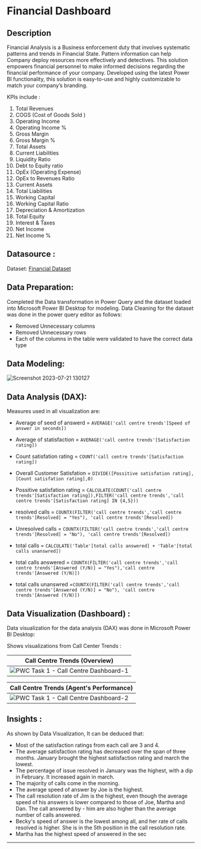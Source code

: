 # Financial Dashboard

## Description
Financial Analysis is a Business enforcement duty that involves systematic patterns and trends in Financial State. Pattern information can help Company deploy resources more effectively and detectives.
This solution empowers financial personnel to make informed decisions regarding the financial performance of your company. Developed using the latest Power BI functionality, this solution is easy-to-use and highly customizable to match your company’s branding. 

KPIs include :
1. Total Revenues
2. COGS (Cost of Goods Sold )
3. Operating Income
4. Operating Income %
5. Gross Margin 
6. Gross Margin %
7. Total Assets
8. Current Liabilities
9. Liquidity Ratio
10. Debt to Equity ratio
11. OpEx (Operating Expense)
12. OpEx to Revenues Ratio
13. Current Assets
14. Total Liabilities
15. Working Capital
16. Working Capital Ratio
17. Depreciation & Amortization
18. Total Equity
19. Interest & Taxes
20. Net Income
21. Net Income %


## Datasource :
Dataset: [Financial Dataset](https://github.com/kirannavale/Portfolio-Projects/blob/main/Healthcare%20Dashboard/Financial%20Dataset.xlsx)

## Data Preparation:

Completed the Data transformation in Power Query and the dataset loaded into Microsoft Power BI Desktop for modeling.
Data Cleaning for the dataset was done in the power query editor as follows:

- Removed Unnecessary columns
- Removed Unnecessary rows
- Each of the columns in the table were validated to have the correct data type

## Data Modeling:

![Screenshot 2023-07-21 130127](https://github.com/kirannavale/Portfolio-Projects/assets/34519689/b35e88d7-5bbc-46fd-9d21-76ff44ff502a)

## Data Analysis (DAX):

Measures used in  all visualization are:

- Average of seed of answerd = `AVERAGE('call centre trends'[Speed of answer in seconds])`

- Average of statisfaction = `AVERAGE('call centre trends'[Satisfaction rating])`

- Count satisfation rating = `COUNT('call centre trends'[Satisfaction rating])`

- Overall Customer Satisfation = `DIVIDE([Possitive satisfation rating],[Count satisfation rating],0)`

- Possitive satisfation rating = `CALCULATE(COUNT('call centre trends'[Satisfaction rating]),FILTER('call centre trends','call centre trends'[Satisfaction rating] IN {4,5}))`

- resolved calls = `COUNTX(FILTER('call centre trends','call centre trends'[Resolved] = "Yes"), 'call centre trends'[Resolved])`

- Unresolved calls = `COUNTX(FILTER('call centre trends','call centre trends'[Resolved] = "No"), 'call centre trends'[Resolved])`

- total calls =  `CALCULATE('Table'[total calls answered] + 'Table'[total calls unanswred])`

- total calls answered = `COUNTX(FILTER('call centre trends','call centre trends'[Answered (Y/N)] = "Yes"),'call centre trends'[Answered (Y/N)])`

- total calls unanswred =`COUNTX(FILTER('call centre trends','call centre trends'[Answered (Y/N)] = "No"), 'call centre trends'[Answered (Y/N)])`

## Data Visualization (Dashboard) :

Data visualization for the data analysis (DAX) was done in Microsoft Power BI Desktop:

Shows visualizations from Call Center Trends :

| Call Centre Trends (Overview) |
| ----------- |
| ![PWC Task 1 - Call Centre Dashboard-1](https://github.com/kirannavale/Portfolio-Projects/assets/34519689/70645f44-518a-4ec5-ac6d-1deb69e4a3f3)|


| Call Centre Trends (Agent's Performance) |
| ----------- |
| ![PWC Task 1 - Call Centre Dashboard-2](https://github.com/kirannavale/Portfolio-Projects/assets/34519689/b764894a-61b9-4e8d-8b53-dea37320ce33)|

## Insights :

As shown by Data Visualization, It can be deduced that:

- Most of the satisfaction ratings from each call are 3 and 4.
- The average satisfaction rating has decreased over the span of three months. January brought the highest satisfaction rating and march the lowest.
- The percentage of issue resolved in January was the highest, with a dip in February. It increased again in march.
- The majority of calls come in the morning.
- The average speed of answer by Joe is the highest.
- The call resolution rate of Jim is the highest, even though the average speed of his answers is lower compared to those of Joe, Martha and Dan. The call answered by - him are also higher than the average number of calls answered.
- Becky's speed of answer is the lowest among all, and her rate of calls resolved is higher. She is in the 5th position in the call resolution rate. 
- Martha has the highest  speed of answered in the sec

---






